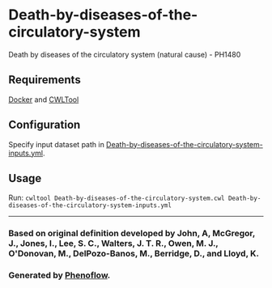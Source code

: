 # Death-by-diseases-of-the-circulatory-system

Death by diseases of the circulatory system (natural cause) - PH1480

## Requirements

[Docker](https://docs.docker.com/install/) and [CWLTool](https://github.com/common-workflow-language/cwltool#install)

## Configuration

Specify input dataset path in [Death-by-diseases-of-the-circulatory-system-inputs.yml](Death-by-diseases-of-the-circulatory-system-inputs.yml).

## Usage

Run: `cwltool Death-by-diseases-of-the-circulatory-system.cwl Death-by-diseases-of-the-circulatory-system-inputs.yml`

***

### Based on original definition developed by John, A, McGregor, J., Jones, I., Lee, S. C., Walters, J. T. R., Owen, M. J., O'Donovan, M., DelPozo-Banos, M., Berridge, D., and Lloyd, K.
### Generated by [Phenoflow](https://kclhi.org/phenoflow).
